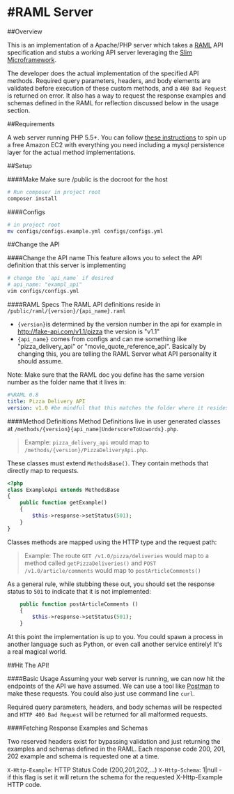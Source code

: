 #RAML Server
==============

##Overview

This is an implementation of a Apache/PHP server which takes a [RAML](http://raml.org) API specification and stubs a working API server leveraging the [Slim Microframework](http://www.slimframework.com/).

The developer does the actual implementation of the specified API methods. Required query parameters, headers, and body elements are validated before execution of these custom methods, and a `400 Bad Request` is returned on error. It also has a way to request the response examples and schemas defined in the RAML for reflection discussed below in the usage section.

##Requirements

A web server running PHP 5.5+. You can follow [these instructions](aws_ec2_setup.md) to spin up a free Amazon EC2 with everything you need including a mysql persistence layer for the actual method implementations.


##Setup

####Make
Make sure /public is the docroot for the host

```bash
# Run composer in project root
composer install
```
####Configs

```bash
# in project root
mv configs/configs.example.yml configs/configs.yml
```

##Change the API

####Change the API name
This feature allows you to select the API definition that this server is implementing
```bash
# change the `api_name` if desired
# api_name: "exampl_api"
vim configs/configs.yml
```
####RAML Specs
The RAML API definitions reside in `/public/raml/{version}/{api_name}.raml`

- `{version}`is determined by the version number in the api for example in http://fake-api.com/v1.1/pizza the version is "v1.1"
- `{api_name}` comes from configs and can me something like "pizza_delivery_api" or "movie_quote_reference_api". Basically by changing this, you are telling the RAML Server what API personality it should assume.

Note: Make sure that the RAML doc you define has the same version number as the folder name that it lives in:
```yml
#%RAML 0.8
title: Pizza Delivery API
version: v1.0 #be mindful that this matches the folder where it resides
```

####Method Definitions
Method Definitions live in user generated classes at `/methods/{version}{api_name|UnderscoreToUcwords}.php`.

> Example: `pizza_delivery_api` would map to `/methods/{version}/PizzaDeliveryApi.php`.

These classes must extend `MethodsBase()`. They contain methods that directly map to requests.

```php
<?php
class ExampleApi extends MethodsBase
{
    public function getExample()
    {
        $this->response->setStatus(501);
    }
}
```

Classes methods are mapped using the HTTP type and the request path:

> Example: The route `GET /v1.0/pizza/deliveries` would map to a method called `getPizzaDeliveries()` and `POST /v1.0/article/comments` would map to `postArticleComments()`

As a general rule, while stubbing these out, you should set the response status to `501` to indicate that it is not implemented:
```php
    public function postArticleComments ()
    {
        $this->response->setStatus(501);
    }
```

At this point the implementation is up to you. You could spawn a process in another language such as Python, or even call another service entirely! It's a real magical world.

##Hit The API!

####Basic Usage
Assuming your web server is running, we can now hit the endpoints of the API we have assumed. We can use a tool like [Postman](https://www.getpostman.com/) to make these requests. You could also just use command line `curl`.

Required query parameters, headers, and body schemas will be respected and `HTTP 400 Bad Request` will be returned for all malformed requests.

####Fetching Response Examples and Schemas

Two reserved headers exist for bypassing validation and just returning the examples and schemas defined in the RAML. Each response code 200, 201, 202 example and schema is requested one at a time.

`X-Http-Example`: HTTP Status Code (200,201,202,...)
`X-Http-Schema`: 1|null - if this flag is set it will return the schema for the requested X-Http-Example HTTP code.


